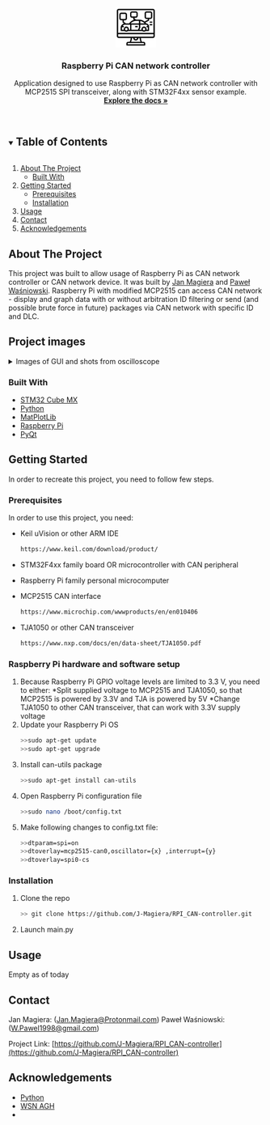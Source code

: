 <!-- PROJECT SHIELDS -->
<!--
*** I'm using markdown "reference style" links for readability.
*** Reference links are enclosed in brackets [ ] instead of parentheses ( ).
*** See the bottom of this document for the declaration of the reference variables
*** for contributors-url, forks-url, etc. This is an optional, concise syntax you may use.
*** https://www.markdownguide.org/basic-syntax/#reference-style-links
-->






<!-- PROJECT LOGO -->
<br />
<p align="center">
  <a href="https://github.com/J-Magiera/RPI_CAN-controller">
	<img src="images/logo.png" alt="Logo" width="80" height="80">
  </a>

  <h3 align="center">Raspberry Pi CAN network controller</h3>

  <p align="center">
    Application designed to use Raspberry Pi as CAN network controller with MCP2515 SPI transceiver, along with STM32F4xx sensor example.
    <br />
    <a href="https://github.com/J-Magiera/RPI_CAN-controller"><strong>Explore the docs »</strong></a>
    <br />
    <br />
  </p>
</p>



<!-- TABLE OF CONTENTS -->
<details open="open">
  <summary><h2 style="display: inline-block">Table of Contents</h2></summary>
  <ol>
    <li>
      <a href="#about-the-project">About The Project</a>
      <ul>
        <li><a href="#built-with">Built With</a></li>
      </ul>
    </li>
    <li>
      <a href="#getting-started">Getting Started</a>
      <ul>
        <li><a href="#prerequisites">Prerequisites</a></li>
        <li><a href="#installation">Installation</a></li>
      </ul>
    </li>
    <li><a href="#usage">Usage</a></li>
    <li><a href="#contact">Contact</a></li>
    <li><a href="#acknowledgements">Acknowledgements</a></li>
  </ol>
</details>



<!-- ABOUT THE PROJECT -->
## About The Project

This project was built to allow usage of Raspberry Pi as CAN network controller or CAN network device.
It was built by [Jan Magiera](https://github.com/J-Magiera) and [Paweł Waśniowski](https://github.com/wisnia1998).
Raspberry Pi with modified MCP2515 can access CAN network - display and graph data with or without arbitration ID filtering
or send (and possible brute force in future) packages via CAN network with specific ID and DLC.

## Project images

<details>
  <summary>Images of GUI and shots from oscilloscope</summary>
     <h3 align="left">Application's Graphical User Interface</br>
     <img src="images/GUI_example.png" alt="Scanned object" width="400" height="400"></br></br>
     <img src="images/GUI_example2.png" alt="Scanned object" width="400" height="400"></br></br>
      Shots from oscilloscope</br>
     <img src="images/OSC1.png" alt="Scanned object top view" width="400" height="400"></br></br>
     <img src="images/OSC2.png" alt="Scanned object side view" width="400" height="400"></br></br>
     <img src="images/OSC3.png" alt="Scanned object side view" width="400" height="400"></br></br>
     </h3>
</details>

### Built With

* [STM32 Cube MX](https://www.st.com/en/development-tools/stm32cubemx.html)
* [Python](https://www.python.org/)
* [MatPlotLib](https://matplotlib.org/)
* [Raspberry Pi](https://www.raspberrypi.org/)
* [PyQt](https://www.qt.io/)





<!-- GETTING STARTED -->
## Getting Started

In order to recreate this project, you need to follow few steps.

### Prerequisites

In order to use this project, you need:
* Keil uVision or other ARM IDE
  ```sh
  https://www.keil.com/download/product/
  ```
* STM32F4xx family board OR microcontroller with CAN peripheral

* Raspberry Pi family personal microcomputer

* MCP2515 CAN interface
  ```sh
  https://www.microchip.com/wwwproducts/en/en010406
  ```
* TJA1050 or other CAN transceiver
  ```sh
  https://www.nxp.com/docs/en/data-sheet/TJA1050.pdf
  ```

### Raspberry Pi hardware and software setup

1. Because Raspberry Pi GPIO voltage levels are limited to 3.3 V, you need to either:
	*Split supplied voltage to MCP2515 and TJA1050, so that MCP2515 is powered by 3.3V and TJA is powered by 5V
	*Change TJA1050 to other CAN transceiver, that can work with 3.3V supply voltage
2. Update your Raspberry Pi OS
   ```sh
   >>sudo apt-get update
   >>sudo apt-get upgrade
   ```
3. Install can-utils package
   ```sh
   >>sudo apt-get install can-utils
   ```
4. Open Raspberry Pi configuration file
   ```sh
   >>sudo nano /boot/config.txt
   ``` 
5. Make following changes to config.txt file:
   ```sh
   >>dtparam=spi=on
   >>dtoverlay=mcp2515-can0,oscillator={x} ,interrupt={y}
   >>dtoverlay=spi0-cs
   ```
	

### Installation

1. Clone the repo
   ```sh
   >> git clone https://github.com/J-Magiera/RPI_CAN-controller.git
   ```
2. Launch main.py


<!-- USAGE EXAMPLES -->
## Usage

Empty as of today




<!-- CONTACT -->
## Contact

Jan Magiera: (Jan.Magiera@Protonmail.com)
Paweł Waśniowski: (W.Pawel1998@gmail.com)

Project Link: [https://github.com/J-Magiera/RPI_CAN-controller](https://github.com/J-Magiera/RPI_CAN-controller)



<!-- ACKNOWLEDGEMENTS -->
## Acknowledgements

* [Python](https://www.python.org/)
* [WSN AGH](http://www.wsn.agh.edu.pl/)
* []()






